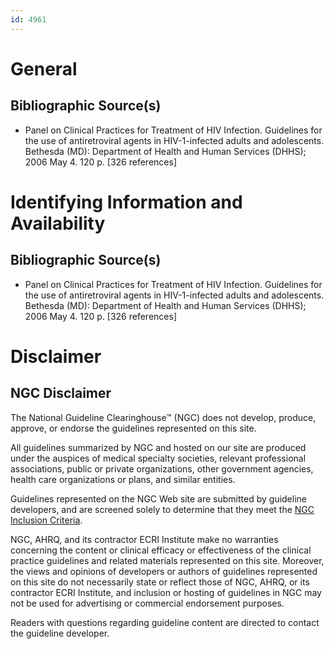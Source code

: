 ```yaml
---
id: 4961
---
```


# General

## Bibliographic Source(s)

- Panel on Clinical Practices for Treatment of HIV Infection. Guidelines for the use of antiretroviral agents in HIV-1-infected adults and adolescents. Bethesda (MD): Department of Health and Human Services (DHHS); 2006 May 4. 120 p. [326 references]

# Identifying Information and Availability

## Bibliographic Source(s)

- Panel on Clinical Practices for Treatment of HIV Infection. Guidelines for the use of antiretroviral agents in HIV-1-infected adults and adolescents. Bethesda (MD): Department of Health and Human Services (DHHS); 2006 May 4. 120 p. [326 references]

# Disclaimer

## NGC Disclaimer

The National Guideline Clearinghouse™ (NGC) does not develop, produce, approve, or endorse the guidelines represented on this site.

All guidelines summarized by NGC and hosted on our site are produced under the auspices of medical specialty societies, relevant professional associations, public or private organizations, other government agencies, health care organizations or plans, and similar entities.

Guidelines represented on the NGC Web site are submitted by guideline developers, and are screened solely to determine that they meet the [NGC Inclusion Criteria](/help-and-about/summaries/inclusion-criteria).

NGC, AHRQ, and its contractor ECRI Institute make no warranties concerning the content or clinical efficacy or effectiveness of the clinical practice guidelines and related materials represented on this site. Moreover, the views and opinions of developers or authors of guidelines represented on this site do not necessarily state or reflect those of NGC, AHRQ, or its contractor ECRI Institute, and inclusion or hosting of guidelines in NGC may not be used for advertising or commercial endorsement purposes.

Readers with questions regarding guideline content are directed to contact the guideline developer.

